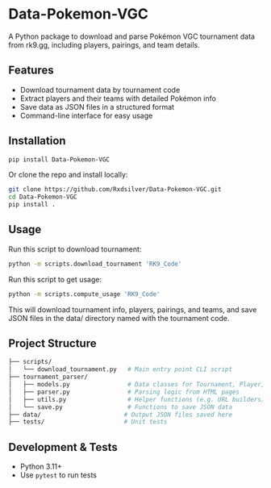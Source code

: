 # Data-Pokemon-VGC

A Python package to download and parse Pokémon VGC tournament data from rk9.gg, including players, pairings, and team details.

## Features

- Download tournament data by tournament code
- Extract players and their teams with detailed Pokémon info
- Save data as JSON files in a structured format
- Command-line interface for easy usage

## Installation

```bash
pip install Data-Pokemon-VGC
```

Or clone the repo and install locally:

```bash
git clone https://github.com/Rxdsilver/Data-Pokemon-VGC.git
cd Data-Pokemon-VGC
pip install .
```

## Usage

Run this script to download tournament:

```bash
python -m scripts.download_tournament 'RK9_Code'
```

Run this script to get usage:

```bash
python -m scripts.compute_usage 'RK9_Code'
```

This will download tournament info, players, pairings, and teams, and save JSON files in the data/ directory named with the tournament code.

## Project Structure

```graphql
├── scripts/
│   └── download_tournament.py   # Main entry point CLI script
├── tournament_parser/
│   ├── models.py                # Data classes for Tournament, Player, Team, etc.
│   ├── parser.py                # Parsing logic from HTML pages
│   ├── utils.py                 # Helper functions (e.g. URL builders)
│   └── save.py                  # Functions to save JSON data
├── data/                       # Output JSON files saved here
├── tests/                      # Unit tests
```

## Development & Tests

- Python 3.11+
- Use `pytest` to run tests

